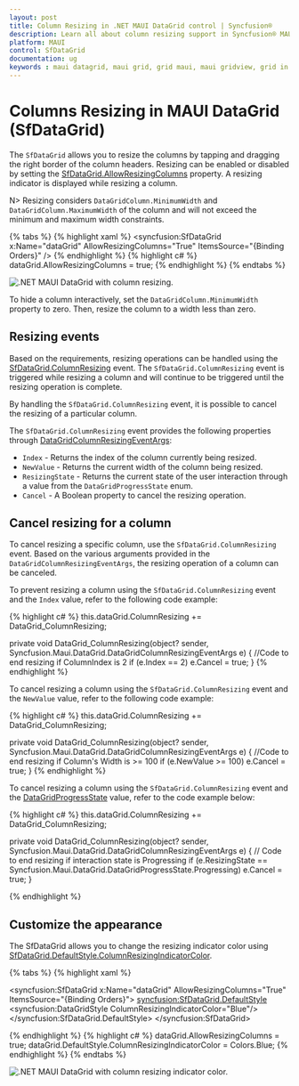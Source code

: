 ```yaml
---
layout: post
title: Column Resizing in .NET MAUI DataGrid control | Syncfusion®
description: Learn all about column resizing support in Syncfusion® MAUI DataGrid (SfDataGrid) control and more here.
platform: MAUI
control: SfDataGrid
documentation: ug
keywords : maui datagrid, maui grid, grid maui, maui gridview, grid in maui, .net maui datagrid, .net maui grid, .net grid maui, .net maui column resizing, maui column resizing
---
```


# Columns Resizing in MAUI DataGrid (SfDataGrid)

The `SfDataGrid` allows you to resize the columns by tapping and dragging the right border of the column headers. Resizing can be enabled or disabled by setting the [SfDataGrid.AllowResizingColumns](https://help.syncfusion.com/cr/maui/Syncfusion.Maui.DataGrid.SfDataGrid.html#Syncfusion_Maui_DataGrid_SfDataGrid_AllowResizingColumns) property. A resizing indicator is displayed while resizing a column.

N> Resizing considers `DataGridColumn.MinimumWidth` and `DataGridColumn.MaximumWidth` of the column and will not exceed the minimum and maximum width constraints.

{% tabs %}
{% highlight xaml %}
<syncfusion:SfDataGrid  x:Name="dataGrid"
                        AllowResizingColumns="True"
                        ItemsSource="{Binding Orders}" />
{% endhighlight %}
{% highlight c# %}
dataGrid.AllowResizingColumns = true;
{% endhighlight %}
{% endtabs %}

![.NET MAUI DataGrid with column resizing.](Images\column-resizing\net-maui-datagrid-column-resizing.gif)

To hide a column interactively, set the `DataGridColumn.MinimumWidth` property to zero. Then, resize the column to a width less than zero.

## Resizing events

Based on the requirements, resizing operations can be handled using the [SfDataGrid.ColumnResizing](https://help.syncfusion.com/cr/maui/Syncfusion.Maui.DataGrid.SfDataGrid.html#Syncfusion_Maui_DataGrid_SfDataGrid_ColumnResizing) event. The `SfDataGrid.ColumnResizing` event is triggered while resizing a column and will continue to be triggered until the resizing operation is complete.

By handling the `SfDataGrid.ColumnResizing` event, it is possible to cancel the resizing of a particular column.

The `SfDataGrid.ColumnResizing` event provides the following properties through [DataGridColumnResizingEventArgs](https://help.syncfusion.com/cr/maui/Syncfusion.Maui.DataGrid.DataGridColumnResizingEventArgs.html):

* `Index` - Returns the index of the column currently being resized.
* `NewValue` - Returns the current width of the column being resized.
* `ResizingState` - Returns the current state of the user interaction through a value from the `DataGridProgressState` enum.
* `Cancel` - A Boolean property to cancel the resizing operation.

## Cancel resizing for a column

To cancel resizing a specific column, use the `SfDataGrid.ColumnResizing` event. Based on the various arguments provided in the `DataGridColumnResizingEventArgs`, the resizing operation of a column can be canceled.

To prevent resizing a column using the `SfDataGrid.ColumnResizing` event and the `Index` value, refer to the following code example:

{% highlight c# %}
this.dataGrid.ColumnResizing += DataGrid_ColumnResizing;

private void DataGrid_ColumnResizing(object? sender, Syncfusion.Maui.DataGrid.DataGridColumnResizingEventArgs e)
{
    //Code to end resizing if ColumnIndex is 2
    if (e.Index == 2)
        e.Cancel = true;
}
{% endhighlight %}

To cancel resizing a column using the `SfDataGrid.ColumnResizing` event and the `NewValue` value, refer to the following code example:

{% highlight c# %}
this.dataGrid.ColumnResizing += DataGrid_ColumnResizing;

private void DataGrid_ColumnResizing(object? sender, Syncfusion.Maui.DataGrid.DataGridColumnResizingEventArgs e)
{
    //Code to end resizing if Column's Width is >= 100
    if (e.NewValue >= 100)
        e.Cancel = true;
}
{% endhighlight %}

To cancel resizing a column using the `SfDataGrid.ColumnResizing` event and the [DataGridProgressState](https://help.syncfusion.com/cr/maui/Syncfusion.Maui.DataGrid.DataGridProgressState.html) value, refer to the code example below:

{% highlight c# %}
this.dataGrid.ColumnResizing += DataGrid_ColumnResizing;

private void DataGrid_ColumnResizing(object? sender, Syncfusion.Maui.DataGrid.DataGridColumnResizingEventArgs e)
{
    // Code to end resizing if interaction state is Progressing
    if (e.ResizingState == Syncfusion.Maui.DataGrid.DataGridProgressState.Progressing)
        e.Cancel = true;
}

{% endhighlight %}

## Customize the appearance

The SfDataGrid allows you to change the resizing indicator color using [SfDataGrid.DefaultStyle.ColumnResizingIndicatorColor](https://help.syncfusion.com/cr/maui/Syncfusion.Maui.DataGrid.DataGridStyle.html#Syncfusion_Maui_DataGrid_DataGridStyle_ColumnResizingIndicatorColor).

{% tabs %}
{% highlight xaml %}

<syncfusion:SfDataGrid  x:Name="dataGrid"
                        AllowResizingColumns="True"
                        ItemsSource="{Binding Orders}">
            <syncfusion:SfDataGrid.DefaultStyle>
                <syncfusion:DataGridStyle ColumnResizingIndicatorColor="Blue"/>
            </syncfusion:SfDataGrid.DefaultStyle>
</syncfusion:SfDataGrid>

{% endhighlight %}
{% highlight c# %}
dataGrid.AllowResizingColumns = true;
dataGrid.DefaultStyle.ColumnResizingIndicatorColor = Colors.Blue;
{% endhighlight %}
{% endtabs %}

![.NET MAUI DataGrid with column resizing indicator color.](Images\column-resizing\net-maui-datagrid-column-resizing-indicator-color.gif)